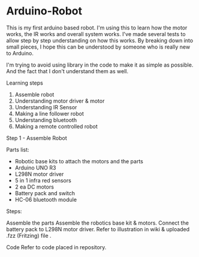 # Arduino-Robot

This is my first arduino based robot. I'm using this to learn how the motor works, the IR works and overall system works. I've made several tests to allow step by step understanding on how this works. By breaking down into small pieces, I hope this can be understood by someone who is really new to Arduino.

I'm trying to avoid using library in the code to make it as simple as possible. And the fact that I don't understand them as well.

Learning steps
1. Assemble robot
2. Understanding motor driver & motor
3. Understanding IR Sensor
4. Making a line follower robot
5. Understanding bluetooth
6. Making a remote controlled robot


Step 1 - Assemble Robot

Parts list:
- Robotic base kits to attach the motors and the parts
- Arduino UNO R3
- L298N motor driver
- 5 in 1 infra red sensors
- 2 ea DC motors
- Battery pack and switch
- HC-06 bluetooth module

Steps:

Assemble the parts Assemble the robotics base kit & motors. Connect the battery pack to L298N motor driver. Refer to illustration in wiki & uploaded .fzz (Fritzing) file .

Code Refer to code placed in repository.
